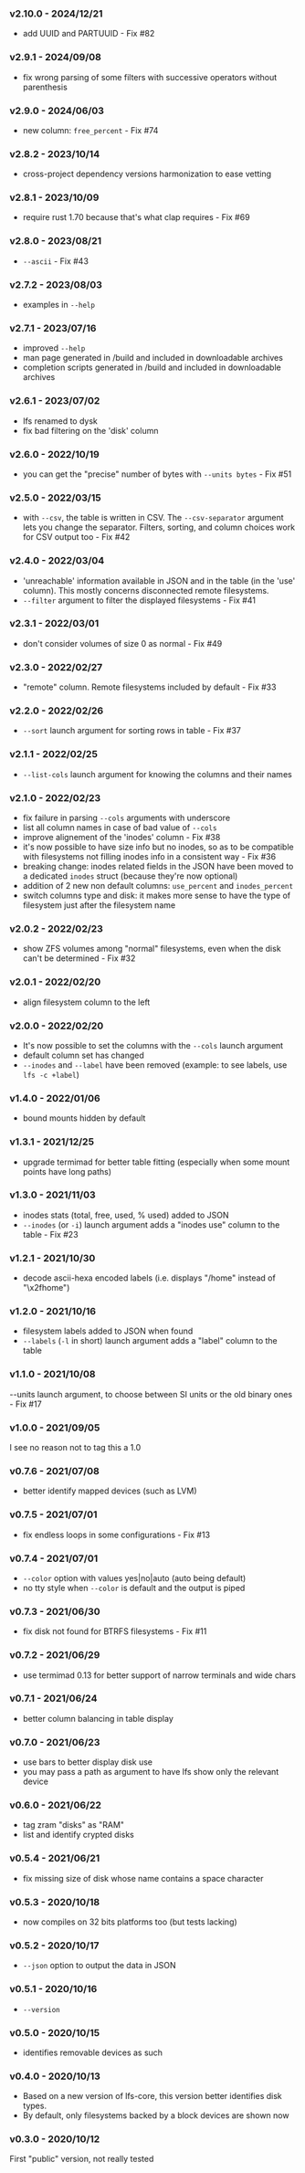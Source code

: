 <a name="v2.10.0"></a>
### v2.10.0 - 2024/12/21
- add UUID and PARTUUID - Fix #82

<a name="v2.9.1"></a>
### v2.9.1 - 2024/09/08
- fix wrong parsing of some filters with successive operators without parenthesis

<a name="v2.9.0"></a>
### v2.9.0 - 2024/06/03
- new column: `free_percent` - Fix #74

<a name="v2.8.2"></a>
### v2.8.2 - 2023/10/14
- cross-project dependency versions harmonization to ease vetting

<a name="v2.8.1"></a>
### v2.8.1 - 2023/10/09
- require rust 1.70 because that's what clap requires - Fix #69

<a name="v2.8.0"></a>
### v2.8.0 - 2023/08/21
- `--ascii` - Fix #43

<a name="v2.7.2"></a>
### v2.7.2 - 2023/08/03
- examples in `--help`

<a name="v2.7.1"></a>
### v2.7.1 - 2023/07/16
- improved `--help`
- man page generated in /build and included in downloadable archives
- completion scripts generated in /build and included in downloadable archives

<a name="v2.6.1"></a>
### v2.6.1 - 2023/07/02
- lfs renamed to dysk
- fix bad filtering on the 'disk' column

<a name="v2.6.0"></a>
### v2.6.0 - 2022/10/19
- you can get the "precise" number of bytes with `--units bytes` - Fix #51

<a name="v2.5.0"></a>
### v2.5.0 - 2022/03/15
- with `--csv`, the table is written in CSV. The `--csv-separator` argument lets you change the separator. Filters, sorting, and column choices work for CSV output too - Fix #42

<a name="v2.4.0"></a>
### v2.4.0 - 2022/03/04
- 'unreachable' information available in JSON and in the table (in the 'use' column). This mostly concerns disconnected remote filesystems.
- `--filter` argument to filter the displayed filesystems - Fix #41

<a name="v2.3.1"></a>
### v2.3.1 - 2022/03/01
- don't consider volumes of size 0 as normal - Fix #49

<a name="v2.3.0"></a>
### v2.3.0 - 2022/02/27
- "remote" column. Remote filesystems included by default - Fix #33

<a name="v2.2.0"></a>
### v2.2.0 - 2022/02/26
- `--sort` launch argument for sorting rows in table - Fix #37

<a name="v2.1.1"></a>
### v2.1.1 - 2022/02/25
- `--list-cols` launch argument for knowing the columns and their names

<a name="v2.1.0"></a>
### v2.1.0 - 2022/02/23
- fix failure in parsing `--cols` arguments with underscore
- list all column names in case of bad value of `--cols`
- improve alignement of the 'inodes' column - Fix #38
- it's now possible to have size info but no inodes, so as to be compatible with filesystems not filling inodes info in a consistent way - Fix #36
- breaking change: inodes related fields in the JSON have been moved to a dedicated `inodes` struct (because they're now optional)
- addition of 2 new non default columns: `use_percent` and `inodes_percent`
- switch columns type and disk: it makes more sense to have the type of filesystem just after the filesystem name

<a name="v2.0.2"></a>
### v2.0.2 - 2022/02/23
- show ZFS volumes among "normal" filesystems, even when the disk can't be determined - Fix #32

<a name="v2.0.1"></a>
### v2.0.1 - 2022/02/20
- align filesystem column to the left

<a name="v2.0.0"></a>
### v2.0.0 - 2022/02/20
- It's now possible to set the columns with the `--cols` launch argument
- default column set has changed
- `--inodes` and `--label` have been removed (example: to see labels, use `lfs -c +label`)

<a name="v1.4.0"></a>
### v1.4.0 - 2022/01/06
- bound mounts hidden by default

<a name="v1.3.1"></a>
### v1.3.1 - 2021/12/25
- upgrade termimad for better table fitting (especially when some mount points have long paths)

<a name="v1.3.0"></a>
### v1.3.0 - 2021/11/03
- inodes stats (total, free, used, % used) added to JSON
- `--inodes` (or `-i`) launch argument adds a "inodes use" column to the table - Fix #23

<a name="v1.2.1"></a>
### v1.2.1 - 2021/10/30
- decode ascii-hexa encoded labels (i.e. displays "/home" instead of "\x2fhome")

<a name="v1.2.0"></a>
### v1.2.0 - 2021/10/16
- filesystem labels added to JSON when found
- `--labels` (`-l` in short) launch argument adds a "label" column to the table

<a name="v1.1.0"></a>
### v1.1.0 - 2021/10/08
--units launch argument, to choose between SI units or the old binary ones - Fix #17

<a name="v1.0.0"></a>
### v1.0.0 - 2021/09/05
I see no reason not to tag this a 1.0

<a name="v0.7.6"></a>
### v0.7.6 - 2021/07/08
* better identify mapped devices (such as LVM)

<a name="v0.7.5"></a>
### v0.7.5 - 2021/07/01
* fix endless loops in some configurations - Fix #13

<a name="v0.7.4"></a>
### v0.7.4 - 2021/07/01
* `--color` option with values yes|no|auto (auto being default)
* no tty style when `--color` is default and the output is piped

<a name="v0.7.3"></a>
### v0.7.3 - 2021/06/30
* fix disk not found for BTRFS filesystems - Fix #11

<a name="v0.7.2"></a>
### v0.7.2 - 2021/06/29
* use termimad 0.13 for better support of narrow terminals and wide chars

<a name="v0.7.1"></a>
### v0.7.1 - 2021/06/24
* better column balancing in table display

<a name="v0.7.0"></a>
### v0.7.0 - 2021/06/23
* use bars to better display disk use
* you may pass a path as argument to have lfs show only the relevant device

<a name="v0.6.0"></a>
### v0.6.0 - 2021/06/22
* tag zram "disks" as "RAM"
* list and identify crypted disks

<a name="v0.5.4"></a>
### v0.5.4 - 2021/06/21
* fix missing size of disk whose name contains a space character

<a name="v0.5.3"></a>
### v0.5.3 - 2020/10/18
* now compiles on 32 bits platforms too (but tests lacking)

<a name="v0.5.2"></a>
### v0.5.2 - 2020/10/17
* `--json` option to output the data in JSON

<a name="v0.5.1"></a>
### v0.5.1 - 2020/10/16
* `--version`

<a name="v0.5.0"></a>
### v0.5.0 - 2020/10/15
* identifies removable devices as such

<a name="v0.4.0"></a>
### v0.4.0 - 2020/10/13
* Based on a new version of lfs-core, this version better identifies disk types.
* By default, only filesystems backed by a block devices are shown now

<a name="v0.3.0"></a>
### v0.3.0 - 2020/10/12
First "public" version, not really tested


